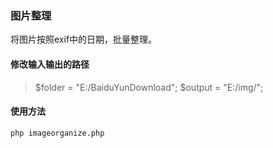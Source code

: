 ### 图片整理 ###
将图片按照exif中的日期，批量整理。


#### 修改输入输出的路径 ####
>  $folder = "E:/BaiduYunDownload"; 
>  $output = "E:/img/"; 

#### 使用方法  ####
    php imageorganize.php
